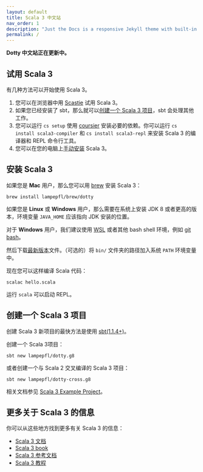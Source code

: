 ```yaml
---
layout: default
title: Scala 3 中文站
nav_order: 1
description: "Just the Docs is a responsive Jekyll theme with built-in search that is easily customizable and hosted on GitHub Pages."
permalink: /
---
```

**Dotty 中文站正在更新中。**

## 试用 Scala 3

有几种方法可以开始使用 Scala 3。

1. 您可以在浏览器中用 [Scastie](https://scastie.scala-lang.org/?target=dotty) 试用 Scala 3。
2. 如果您已经安装了 sbt，那么就可以[创建一个 Scala 3 项目](#%E5%88%9B%E5%BB%BA%E4%B8%80%E4%B8%AA-scala-3-%E9%A1%B9%E7%9B%AE)，sbt 会处理其他工作。
3. 您可以运行 `cs setup` 使用 [coursier](https://get-coursier.io/) 安装必要的依赖。你可以运行 `cs install scala3-compiler` 和 `cs install scala3-repl` 来安装 Scala 3 的编译器和 REPL 命令行工具。
4. 您可以在您的电脑上[手动安装](#%E5%AE%89%E8%A3%85-scala-3) Scala 3。

## 安装 Scala 3

如果您是 **Mac** 用户，那么您可以用 [brew](https://brew.sh/) 安装 Scala 3：

```
brew install lampepfl/brew/dotty
```

如果您是 **Linux** 或 **Windows** 用户，那么需要在系统上安装 JDK 8 或者更高的版本，环境变量 `JAVA_HOME` 应该指向 JDK 安装的位置。

对于 **Windows** 用户，我们建议使用 [WSL](https://docs.microsoft.com/en-us/windows/wsl/install-win10) 或者其他 bash shell 环境，例如 [git bash](https://gitforwindows.org/)。

然后下载[最新版本](https://github.com/lampepfl/dotty/releases)文件。（可选的）将 `bin/` 文件夹的路径加入系统 `PATH` 环境变量中。

现在您可以这样编译 Scala 代码：

```
scalac hello.scala
```

运行 `scala` 可以启动 REPL。

## 创建一个 Scala 3 项目

创建 Scala 3 新项目的最快方法是使用 [sbt(1.1.4+)](http://www.scala-sbt.org/)。

创建一个 Scala 3项目：

```
sbt new lampepfl/dotty.g8
```

或者创建一个与 Scala 2 交叉编译的 Scala 3 项目：

```
sbt new lampepfl/dotty-cross.g8
```

相关文档参见 [Scala 3 Example Project](https://github.com/scala/scala3-example-project)。

## 更多关于 Scala 3 的信息

你可以从这些地方找到更多有关 Scala 3 的信息：

* [Scala 3 文档](https://docs.scala-lang.org/scala3/)
* [Scala 3 book](https://docs.scala-lang.org/scala3/book/introduction.html)
* [Scala 3 参考文档](https://dotty.epfl.ch/docs/index.html)
* [Scala 3 教程](https://docs.scala-lang.org/scala3/guides.html)